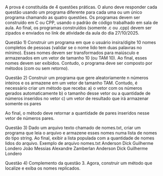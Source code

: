 A prova é constituída de 4 questões práticas. O aluno deve responder cada questão usando um programa diferente para cada uma ou um único programa chamando as quatro questões.
Os programas devem ser construído em C ou CPP, usando o padrão de código trabalhado em sala de aula. Ao final, os programas construídos (somente .c ou .cpp) devem ser zipados e enviados no link de atividade da aula do dia 27/10/2025.

Questão 1) Construir um programa em que o usuário insira/digite 10 nomes completos de pessoas (validar se o nome lido tem duas palavras no mínimo). Esses nomes devem ser transformados para maiúsculo e armazenados em um vetor de tamanho 10 (ou TAM 10). Ao final, esses nomes devem ser exibidos. Contudo, o programa deve ser composto por métodos (com ou sem retorno).

Questão 2) Construir um programa que gere aleatoriamente n números inteiros e os armazene em um vetor de tamanho TAM. Contudo, é necessário criar um método que receba:
a) o vetor com os números gerados automaticamente
b) o tamanho desse vetor ou a quantidade de números inseridos no vetor
c) um vetor de resultado que irá armazenar somente os pares

Ao final, o método deve retornar a quantidade de pares inseridos nesse vetor de números pares.

Questão 3) Dado um arquivo texto chamado de nomes.txt, criar um programa que leia o arquivo e armazene esses nomes numa lista de nomes do tipo string. Ao final, exibir a lista populada com a quantidade de nomes lidos do arquivo.
Exemplo de arquivo nomes.txt
Anderson Dick
Guilherme Londero
João Messias
Alexandre Zamberlan
Anderson Dick
Guilherme Londero

Questão 4) Complemento da questão 3. Agora, construir um método que localize e exiba os nomes replicados.
